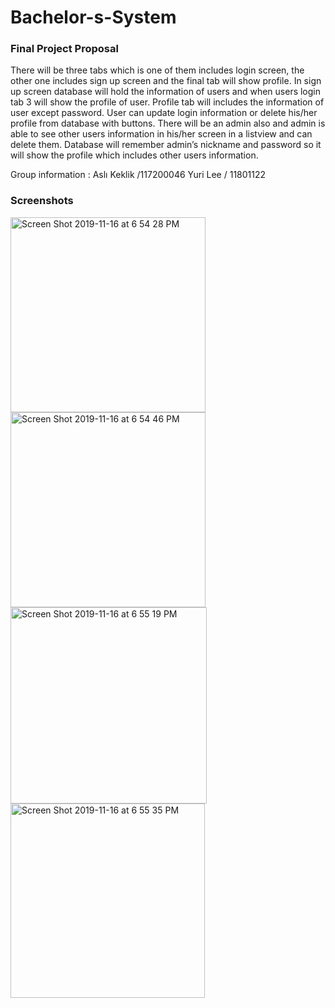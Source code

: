 # Bachelor-s-System


### Final Project Proposal


There will be three tabs which is one of them includes login screen, the other one includes sign up screen and the final tab will show profile. In sign up screen database will hold the information of users and when users login tab 3 will show the profile of user. Profile tab will includes the information of user except password. User can update login information or delete his/her profile from database with buttons. There will be an admin also and admin is able to see other users information in his/her screen in a listview and can delete them. Database will remember admin’s nickname and password so it will show the profile which includes other users information. 

Group information : Aslı Keklik /117200046 Yuri Lee / 11801122


### Screenshots

<img width="312" alt="Screen Shot 2019-11-16 at 6 54 28 PM" src="https://user-images.githubusercontent.com/33794732/68991501-e355da00-08a2-11ea-87d4-52a855a933cd.png">

<img width="312" alt="Screen Shot 2019-11-16 at 6 54 46 PM" src="https://user-images.githubusercontent.com/33794732/68991502-e355da00-08a2-11ea-8d2b-eb5149116459.png">
<img width="314" alt="Screen Shot 2019-11-16 at 6 55 19 PM" src="https://user-images.githubusercontent.com/33794732/68991503-e355da00-08a2-11ea-99f7-5031953e81da.png">

<img width="311" alt="Screen Shot 2019-11-16 at 6 55 35 PM" src="https://user-images.githubusercontent.com/33794732/68991504-e3ee7080-08a2-11ea-832a-35c1f63a39d2.png">

